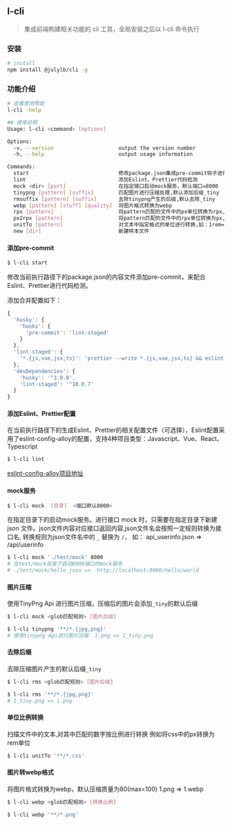 ## l-cli

> 集成前端构建相关功能的 cli 工具，全局安装之后以 l-cli 命令执行

### 安装

```bash
# install
npm install @julylb/cli -g
```

### 功能介绍

```bash
# 查看使用帮助
l-cli -help

## 使用说明
Usage: l-cli <command> [options]

Options:
  -v, --version                     output the version number
  -h, --help                        output usage information

Commands:
  start                             修改package.json集成pre-commit钩子进行Eslint、prettier代码验证
  lint                              添加Eslint、Prettier代码检测
  mock <dir> [port]                 在指定端口启动mock服务，默认端口=8000
  tinypng [pattern] [suffix]        匹配图片进行压缩处理,默认添加后缀_tiny
  rmsuffix [pattern] [suffix]       去除tinypng产生的后缀,默认去除_tiny
  webp [pattern] [stuff] [quality]  将图片格式转换为webp
  rpx [pattern]                     将pattern匹配的文件中的px单位转换为rpx,1px=2rpx
  px2rpx [pattern]                  将pattern匹配的文件中的rpx单位转换为px,2rpx=1px
  unitTo [pattern]                  对文本中指定格式的单位进行转换,如：1rem=100px
  new [dir]                         新建样本文件
```

#### 添加pre-commit

```bash
$ l-cli start
```

修改当前执行路径下的package.json的内容文件添加pre-commit，来配合Eslint、Prettier进行代码检测。

添加合并配置如下：
```js
{
  'husky': {
    'hooks': {
      'pre-commit': 'lint-staged'
    }
  },
  'lint-staged': {
    '*.{js,vue,jsx,ts}': 'prettier --write *.{js,vue,jsx,ts} && eslint --fix'
  },
  'devDependencies': {
    'husky': '^3.0.0',
    'lint-staged': '^10.0.7'
  }
}
```

#### 添加Eslint、Prettier配置

在当前执行路径下的生成Eslint、Prettier的相关配置文件（可选择），Eslint配置采用了eslint-config-alloy的配置，支持4种项目类型：Javascript、Vue、React、Typescript

```bash
$ l-cli lint
```

[eslint-config-alloy项目地址](https://github.com/AlloyTeam/eslint-config-alloy)

#### mock服务

```bash
$ l-cli mock  [目录]  <端口默认8000>
```
在指定目录下的启动mock服务。进行接口 mock 时，只需要在指定目录下新建 json 文件。json文件内容对应接口返回内容,json文件名会按照一定规则转换为接口名, 转换规则为json文件名中的 `_` 替换为 `/`， 如： api_userinfo.json  =>  /api/userinfo

```bash
$ l-cli mock './test/mock' 8000
# 在test/mock目录下启动8000端口的mock服务 
# ./test/mock/hello_json =>  http://localhost:8000/hello/world
```

#### 图片压缩

使用TinyPng Api 进行图片压缩，压缩后的图片会添加`_tiny`的默认后缀

```bash
$ l-cli mock <glob匹配规则> [图片后缀]

$ l-cli tinypng '**/*.{jpg,png}'
# 使用tinypng Api进行图片压缩  1.png => 1_tiny.png
```

#### 去除后缀

去除压缩图片产生的默认后缀`_tiny`

```bash
$ l-cli rms <glob匹配规则> [图片后缀]

$ l-cli rms '**/*.{jpg,png}'
# 1_tiny.png => 1.png
```

#### 单位比例转换

扫描文件中的文本,对其中匹配的数字按比例进行转换
例如将css中的px转换为rem单位

```bash
$ l-cli unitTo '**/*.css'
```

#### 图片转webp格式

将图片格式转换为webp，默认压缩质量为80(max=100) 1.png => 1.webp

```bash
$ l-cli webp <glob匹配规则> [转换比例]

$ l-cli webp '**/*.png'
```
